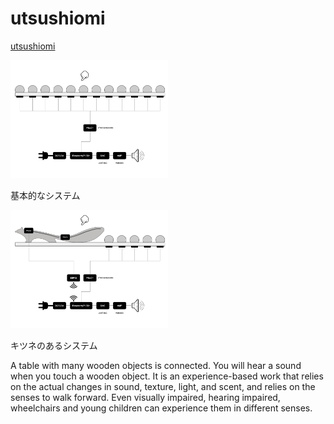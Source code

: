 # utsushiomi

<a href ="https://mathrax.com/contents/page10523">utsushiomi</a>

<img src="./system_basic.png" alt="system_basic" title="system basic" width=50%></img>

基本的なシステム

<img src="./system_fox.png" alt="system_fox" title="system fox" width=50%></img>

キツネのあるシステム

A table with many wooden objects is connected. You will hear a sound when you touch a wooden object. It is an experience-based work that relies on the actual changes in sound, texture, light, and scent, and relies on the senses to walk forward. Even visually impaired, hearing impaired, wheelchairs and young children can experience them in different senses.
